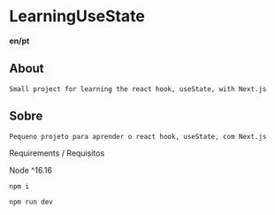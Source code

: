 # LearningUseState

**en/pt**

## About

~~~
Small project for learning the react hook, useState, with Next.js
~~~

## Sobre
~~~
Pequeno projeto para aprender o react hook, useState, com Next.js
~~~

Requirements / Requisitos

Node ^16.16

~~~
npm i
~~~

~~~
npm run dev
~~~
